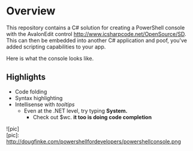 # Overview
This repository contains a C# solution for creating a PowerShell console with the AvalonEdit control http://www.icsharpcode.net/OpenSource/SD.
This can then be embedded into another C# application and poof, you've added scripting capabilities to your app.

Here is what the console looks like.
## Highlights
* Code folding
* Syntax highlighting
* Intellisense with *tooltips*
  * Even at the .NET level, try typing **System.**
    * Check out $wc. **it too is doing code completion**
 

![pic]       
[pic]: http://dougfinke.com/powershellfordevelopers/powershellconsole.png
